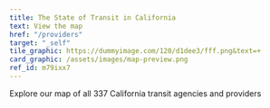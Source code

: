 ```yaml
---
title: The State of Transit in California
text: View the map
href: "/providers"
target: "_self"
tile_graphic: https://dummyimage.com/120/d1dee3/fff.png&text=+
card_graphic: /assets/images/map-preview.png
ref_id: m79ixx7
---
```

Explore our map of all 337 California transit agencies and providers